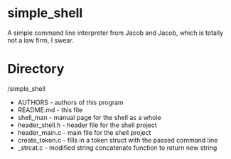 # simple_shell #
A simple command line interpreter from Jacob and Jacob, which is totally not a
law firm, I swear.

# Directory #
/simple_shell  
*	AUTHORS - authors of this program  
*	README.md - this file  
*	shell_man - manual page for the shell as a whole  
*	header_shell.h - header file for the shell project  
*  	header_main.c - main file for the shell project  
*	create_token.c - fills in a token struct with the passed command line
*	_strcat.c - modified string concatenate function to return new string